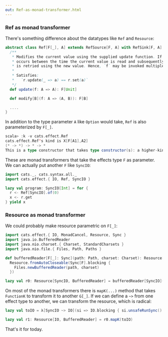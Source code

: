 ```yaml
---
out: Ref-as-monad-transformer.html
---
```


### Ref as monad transformer

There's something difference about the datatypes like `Ref` and `Resource`:

```scala
abstract class Ref[F[_], A] extends RefSource[F, A] with RefSink[F, A] {
  /**
   * Modifies the current value using the supplied update function. If another modification
   * occurs between the time the current value is read and subsequently updated, the modification
   * is retried using the new value. Hence, `f` may be invoked multiple times.
   *
   * Satisfies:
   *   `r.update(_ => a) == r.set(a)`
   */
  def update(f: A => A): F[Unit]

  def modify[B](f: A => (A, B)): F[B]

  ....
}
```

In addition to the type parameter `A` like `Option` would take, `Ref` is also parameterized by `F[_]`.

```scala
scala> :k -v cats.effect.Ref
cats.effect.Ref's kind is X[F[A1],A2]
(* -> *) -> * -> *
This is a type constructor that takes type constructor(s): a higher-kinded type.
```

These are monad transformers that take the effects type `F` as parameter. We can actually put another `F` like `SyncIO`:

```scala mdoc
import cats._, cats.syntax.all._
import cats.effect.{ IO, Ref, SyncIO }

lazy val program: SyncIO[Int] = for {
  r <- Ref[SyncIO].of(0)
  x <- r.get
} yield x
```

### Resource as monad transformer

We could probably make resource parametric on `F[_]`:

```scala mdoc
import cats.effect.{ IO, MonadCancel, Resource, Sync }
import java.io.BufferedReader
import java.nio.charset.{ Charset, StandardCharsets }
import java.nio.file.{ Files, Path, Paths }

def bufferedReader[F[_]: Sync](path: Path, charset: Charset): Resource[F, BufferedReader] =
  Resource.fromAutoCloseable(Sync[F].blocking {
    Files.newBufferedReader(path, charset)
  })

lazy val r0: Resource[SyncIO, BufferedReader] = bufferedReader[SyncIO](Paths.get("/tmp/foo"), StandardCharsets.UTF_8)
```

On most of the monad transformers there is `mapK(...)` method that takes `FunctionK` to transform it to another `G[_]`. If we can define a `~>` from one effect type to another, we can transform the resource, which is radical:

```scala mdoc
lazy val toIO = λ[SyncIO ~> IO](si => IO.blocking { si.unsafeRunSync() })

lazy val r1: Resource[IO, BufferedReader] = r0.mapK(toIO)
```

That's it for today.
